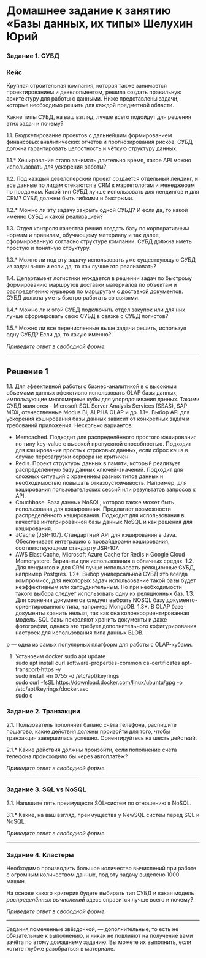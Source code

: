# Домашнее задание к занятию «Базы данных, их типы» Шелухин Юрий

### Задание 1. СУБД

### Кейс
Крупная строительная компания, которая также занимается проектированием и девелопментом, решила создать 
правильную архитектуру для работы с данными. Ниже представлены задачи, которые необходимо решить для
каждой предметной области. 

Какие типы СУБД, на ваш взгляд, лучше всего подойдут для решения этих задач и почему? 
 
1.1. Бюджетирование проектов с дальнейшим формированием финансовых аналитических отчётов и прогнозирования рисков.
СУБД должна гарантировать целостность и чёткую структуру данных.

1.1.* Хеширование стало занимать длительно время, какое API можно использовать для ускорения работы? 

1.2. Под каждый девелоперский проект создаётся отдельный лендинг, и все данные по лидам стекаются в CRM к 
маркетологам и менеджерам по продажам. Какой тип СУБД лучше использовать для лендингов и для CRM? 
СУБД должны быть гибкими и быстрыми.

1.2.* Можно ли эту задачу закрыть одной СУБД? И если да, то какой именно СУБД и какой реализацией?

1.3. Отдел контроля качества решил создать базу по корпоративным нормам и правилам, обучающему материалу 
и так далее, сформированную согласно структуре компании. СУБД должна иметь простую и понятную структуру.

1.3.* Можно ли под эту задачу использовать уже существующую СУБД из задач выше и если да, то как лучше это 
реализовать?

1.4. Департамент логистики нуждается в решении задач по быстрому формированию маршрутов доставки материалов 
по объектам и распределению курьеров по маршрутам с доставкой документов. СУБД должна уметь быстро работать
со связями.

1.4.* Можно ли к этой СУБД подключить отдел закупок или для них лучше сформировать свою СУБД в связке с СУБД 
логистов?

1.5.* Можно ли все перечисленные выше задачи решить, используя одну СУБД? Если да, то какую именно?

*Приведите ответ в свободной форме.*

---

## Решение 1

1.1.  Для эфеективной работы с бизнес-аналитикой в с высокими объемами данных эфекктивно использовать OLAP базы данных, импользующие многомерные кубы для упорядочивания данных. Такими СУБД являются - Microsoft SQL Server Analysis Services (SSAS), SAP MDX, отечественные  Modus BI, ALPHA OLAP и др.
1.1*. Выбор API для ускорения кэширования базы данных зависит от конкретных задач и требований приложения. Несколько вариантов:
- Memcached. Подходит для распределённого простого кэширования по типу key-value с высокой пропускной способностью. Подходит для кэширования простых строковых данных, если сброс кэша в случае перезагрузки сервера не критичен.
- Redis. Проект структуры данных в памяти, который реализует распределённую базу данных ключей-значений. Подходит для сложных ситуаций с хранением разных типов данных и необходимостью повышать отказоустойчивость. Например, для кэширования пользовательских сессий или результатов запросов к API.
-  Couchbase. База данных NoSQL, которая также может быть использована для кэширования. Предлагает возможности распределённого кэширования. Подходит для использования в качестве интегрированной базы данных NoSQL и как решения для кэширования.
-  JCache (JSR-107). Стандартный API для кэширования в Java. Обеспечивает интеграцию с провайдерами кэширования, соответствующими стандарту JSR-107. 
-   AWS ElastiCache, Microsoft Azure Cache for Redis и Google Cloud Memorystore. Варианты для использования в облачных средах. 
1.2. Для лендингов и для CRM  лучше использовать реляционные СУБД, например Postgres.
1.2*. Выбор универсальной СУБД это всегда компромисс, для некоторых задач использование такой базы будет неэффективным или хатруднительным. Но при необходимости такого выбора следует использовать одну их реляционных баз.
1.3. Для хранения документов следует выбрать NOSQL базу документо-ориентированного типа, например MongoDB.
1.3*. В OLAP базе документы хранить нельзя, так как она колонкоориентированная модель. SQL бахы похволяют хранить документы и даже фотографии, однако это требует дополнительного кофигурирования настроек для использования типа данных BLOB.





p — одна из самых популярных платформ для работы с OLAP-кубами.
1. Установим docker
sudo apt update  
sudo apt install curl software-properties-common ca-certificates apt-transport-https -y  
sudo install -m 0755 -d /etc/apt/keyrings   
sudo curl -fsSL https://download.docker.com/linux/ubuntu/gpg -o /etc/apt/keyrings/docker.asc  
sudo c

### Задание 2. Транзакции

2.1. Пользователь пополняет баланс счёта телефона, распишите пошагово, какие действия должны произойти для того, чтобы 
транзакция завершилась успешно. Ориентируйтесь на шесть действий.

2.1.* Какие действия должны произойти, если пополнение счёта телефона происходило бы через автоплатёж?

*Приведите ответ в свободной форме.*

---

### Задание 3. SQL vs NoSQL

3.1. Напишите пять преимуществ SQL-систем по отношению к NoSQL. 

3.1.* Какие, на ваш взгляд, преимущества у NewSQL систем перед SQL и NoSQL.

*Приведите ответ в свободной форме.*

---

### Задание 4. Кластеры

Необходимо производить большое количество вычислений при работе с огромным количеством данных, под эту задачу 
выделено 1000 машин. 

На основе какого критерия будете выбирать тип СУБД и какая модель *распределённых вычислений* 
здесь справится лучше всего и почему?

*Приведите ответ в свободной форме.*

---

Задания,помеченные звёздочкой, — дополнительные, то есть не обязательные к выполнению, и никак не повлияют на получение вами зачёта по этому домашнему заданию. Вы можете их выполнить, если хотите глубже разобраться в материале.
